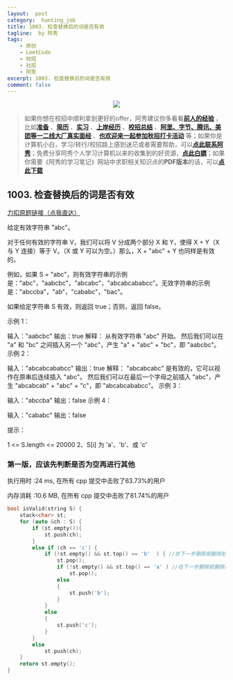 ```yaml
---
layout:  post
category:  hunting_job
title: 1003. 检查替换后的词是否有效
tagline:  by 阿秀
tags:
    - 原创
    - LeetCode
    - 校招
    - 社招
    - 阿秀
excerpt: 1003. 检查替换后的词是否有效
comment: false
---
```




<div align="center">
  <a href="/notes/05-xiustar/01-xiustar_reading_guide/01-introduce.html#阿秀组建了一个校招学习圈子">
      <img src="https://axiu-image-bed.oss-cn-shanghai.aliyuncs.com/img/202302042310919.png">
  </a></div>



> 如果你想在校招中顺利拿到更好的offer，阿秀建议你多看看<font style="font-weight:bold; color:#4169E1;text-decoration:underline;">[前人的经验](/notes/05-xiustar/01-xiustar_reading_guide/01-introduce.md)</font> ，比如<font style="font-weight:bold; color:#4169E1;text-decoration:underline;">[准备](/notes/05-xiustar/02-campus_prepare/02-01-校招重要时间点科普.md)</font> 、<font style="font-weight:bold; color:#4169E1;text-decoration:underline;">[简历](/notes/05-xiustar/03-resume/01-00-简历开篇词.md)</font> 、<font style="font-weight:bold; color:#4169E1;text-decoration:underline;">[实习](/notes/05-xiustar/04-school_practice/20220320-从公司角度来看，为什么要招实习生.md)</font> 、<font style="font-weight:bold; color:#4169E1;text-decoration:underline;">[上岸经历](/notes/05-xiustar/09-question_answer/20220817.md)</font> 、<font style="font-weight:bold; color:#4169E1;text-decoration:underline;">[校招总结](/notes/05-xiustar/05-campus_recruitment/2020-12-16-双非渣硕的秋招之路总结（已拿抖音研发岗SP）.md)</font> 、<font style="font-weight:bold; color:#4169E1;text-decoration:underline;">[阿里、字节、腾讯、美团等一二线大厂真实面经](/notes/07-resources/01-free/04-schoolSchample.md)</font> 、<font style="font-weight:bold; color:#4169E1;text-decoration:underline;">[也欢迎来一起参加秋招打卡活动](/notes/05-xiustar/01-xiustar_reading_guide/01-introduce.html#阿秀组建了一个校招学习圈子)</font> 等；如果你是计算机小白，学习/转行/校招路上感到迷茫或者需要帮助，可以<font style="font-weight:bold; color:#4169E1;text-decoration:underline;">[点此联系阿秀](/notes/08-other/02-question.md#_4、阿秀-如何才能联系到你)</font>；免费分享阿秀个人学习计算机以来的收集到的好资源，<font style="font-weight:bold; color:#4169E1;text-decoration:underline;">[点此白嫖](/notes/07-resources/01-free/01-introduce.md)</font>；如果你需要《阿秀的学习笔记》网站中求职相关知识点的**PDF版本**的话，可以<font style="font-weight:bold; color:#4169E1;text-decoration:underline;">[点此下载](/notes/08-other/02-question.md#_5、如何下载阿秀的学习笔记内容pdf版本)</font> 





## 1003. 检查替换后的词是否有效

[力扣原题链接（点我直达）](https://leetcode-cn.com/problems/check-if-word-is-valid-after-substitutions/)



给定有效字符串 "abc"。

对于任何有效的字符串 V，我们可以将 V 分成两个部分 X 和 Y，使得 X + Y（X 与 Y 连接）等于 V。（X 或 Y 可以为空。）那么，X + "abc" + Y 也同样是有效的。

例如，如果 S = "abc"，则有效字符串的示例是："abc"，"aabcbc"，"abcabc"，"abcabcababcc"。无效字符串的示例是："abccba"，"ab"，"cababc"，"bac"。

如果给定字符串 S 有效，则返回 true；否则，返回 false。

 

示例 1：

输入："aabcbc"
输出：true
解释：
从有效字符串 "abc" 开始。
然后我们可以在 "a" 和 "bc" 之间插入另一个 "abc"，产生 "a" + "abc" + "bc"，即 "aabcbc"。
示例 2：

输入："abcabcababcc"
输出：true
解释：
"abcabcabc" 是有效的，它可以视作在原串后连续插入 "abc"。
然后我们可以在最后一个字母之前插入 "abc"，产生 "abcabcab" + "abc" + "c"，即 "abcabcababcc"。
示例 3：

输入："abccba"
输出：false
示例 4：

输入："cababc"
输出：false


提示：

1 <= S.length <= 20000
2、S[i] 为 'a'、'b'、或 'c'





### 第一版，应该先判断是否为空再进行其他

执行用时 :24 ms, 在所有 cpp 提交中击败了63.73%的用户

内存消耗 :10.6 MB, 在所有 cpp 提交中击败了81.74%的用户



```c++
bool isValid(string S) {
	stack<char> st;
	for (auto &ch : S) {
		if (st.empty()){
			st.push(ch);
		}
		else if (ch == 'c') {
			if (!st.empty() && st.top() == 'b'  ) { //在下一步删除前删除前，应该先判断是否为空再进行其他操作
				st.pop();
				if (!st.empty() && st.top() == 'a' ) //在下一步删除前删除前，应该先判断是否为空再进行其他操作
					st.pop();
				else
				{
					st.push('b');
				}
			}
			else
			{
				st.push('c');
			}
		}
		else
			st.push(ch);
	}
	return st.empty();
}
```

<p id="反转每对括号间的子串"></p>

